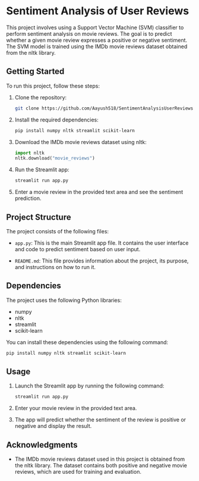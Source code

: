 # Sentiment Analysis of User Reviews

This project involves using a Support Vector Machine (SVM) classifier to perform sentiment analysis on movie reviews. The goal is to predict whether a given movie review expresses a positive or negative sentiment. The SVM model is trained using the IMDb movie reviews dataset obtained from the nltk library.

## Getting Started

To run this project, follow these steps:

1. Clone the repository:

   ```bash
   git clone https://github.com/Aayush518/SentimentAnalysisUserReviews.git
   ```

2. Install the required dependencies:

   ```bash
   pip install numpy nltk streamlit scikit-learn
   ```

3. Download the IMDb movie reviews dataset using nltk:

   ```python
   import nltk
   nltk.download("movie_reviews")
   ```

4. Run the Streamlit app:

   ```bash
   streamlit run app.py
   ```

5. Enter a movie review in the provided text area and see the sentiment prediction.

## Project Structure

The project consists of the following files:

- `app.py`: This is the main Streamlit app file. It contains the user interface and code to predict sentiment based on user input.

- `README.md`: This file provides information about the project, its purpose, and instructions on how to run it.

## Dependencies

The project uses the following Python libraries:

- numpy
- nltk
- streamlit
- scikit-learn

You can install these dependencies using the following command:

```bash
pip install numpy nltk streamlit scikit-learn
```

## Usage

1. Launch the Streamlit app by running the following command:

   ```bash
   streamlit run app.py
   ```

2. Enter your movie review in the provided text area.

3. The app will predict whether the sentiment of the review is positive or negative and display the result.

## Acknowledgments

- The IMDb movie reviews dataset used in this project is obtained from the nltk library. The dataset contains both positive and negative movie reviews, which are used for training and evaluation.

